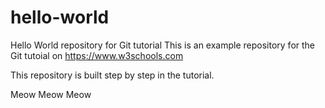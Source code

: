 # hello-world
Hello World repository for Git tutorial
This is an example repository for the Git tutoial on https://www.w3schools.com

This repository is built step by step in the tutorial.

Meow Meow Meow
